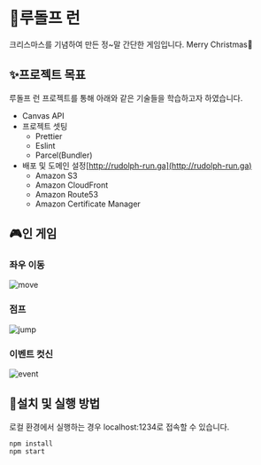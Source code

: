 # 🎅루돌프 런

크리스마스를 기념하여 만든 정~말 간단한 게임입니다. Merry Christmas🎄

## ✨프로젝트 목표

루돌프 런 프로젝트를 통해 아래와 같은 기술들을 학습하고자 하였습니다.

- Canvas API
- 프로젝트 셋팅
  - Prettier
  - Eslint
  - Parcel(Bundler)
- 배포 및 도메인 설정[http://rudolph-run.ga](http://rudolph-run.ga)
  - Amazon S3
  - Amazon CloudFront
  - Amazon Route53
  - Amazon Certificate Manager

## 🎮인 게임

### 좌우 이동

![move](./image/move.gif)

### 점프
![jump](./image/jump.gif)

### 이벤트 컷신
![event](./image/event.gif)

## 💾설치 및 실행 방법
로컬 환경에서 실행하는 경우 localhost:1234로 접속할 수 있습니다.
```
npm install
npm start
```
